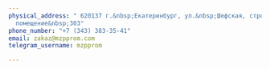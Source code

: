 ```yaml
---
physical_address: " 620137 г.&nbsp;Екатеринбург, ул.&nbsp;Шефская, строение&nbsp;3А,
  помещение&nbsp;303"
phone_number: "+7 (343) 383-35-41"
email: zakaz@mzpprom.com
telegram_username: mzpprom

---
```

